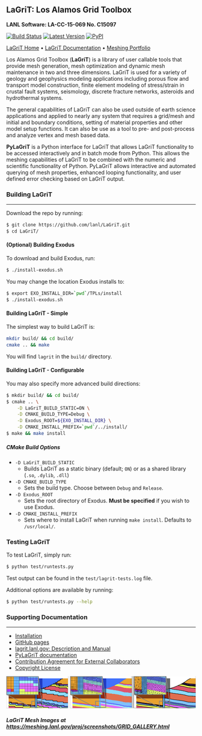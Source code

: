 ## LaGriT: Los Alamos Grid Toolbox ##

**LANL Software: LA-CC-15-069  No. C15097**


[![Build Status](https://github.com/lanl/LaGriT/actions/workflows/test-lagrit.yml/badge.svg)](https://github.com/lanl/LaGriT/actions/workflows/test-lagrit.yml) [![Latest Version](https://img.shields.io/github/release/lanl/lagrit.svg?style=flat-square)](https://github.com/lanl/lagrit/releases) [![PyPI](https://img.shields.io/pypi/l/Django.svg)](https://github.com/lanl/LaGriT/blob/doc-test/LICENSE)

[LaGriT Home](https://lagrit.lanl.gov) • [LaGriT Documentation](http://lanl.github.io/LaGriT) • [Meshing Portfolio](https://meshing.lanl.gov/)

Los Alamos Grid Toolbox (**LaGriT**) is a library of user callable tools that provide mesh generation, mesh optimization and dynamic mesh maintenance in two and three dimensions. LaGriT is used for a variety of geology and geophysics modeling applications including porous flow and transport model construction, finite element modeling of stress/strain in crustal fault systems, seismology, discrete fracture networks, asteroids and hydrothermal systems.

The general capabilities of LaGriT can also be used outside of earth science applications and applied to nearly any system that requires a grid/mesh and initial and boundary conditions, setting of material properties and other model setup functions. It can also be use as a tool to pre- and post-process and analyze vertex and mesh based data.

**PyLaGriT** is a Python interface for LaGriT that allows LaGriT functionality to be accessed interactively and in batch mode from Python.
This allows the meshing capabilities of LaGriT to be combined with the numeric and scientific functionality of Python.
PyLaGriT allows interactive and automated querying of mesh properties, enhanced looping functionality, and user defined error checking based on LaGriT output.


### Building LaGriT ###
---

Download the repo by running:

```bash
$ git clone https://github.com/lanl/LaGriT.git
$ cd LaGriT/
```

#### (Optional) Building Exodus ####

To download and build Exodus, run:

```bash
$ ./install-exodus.sh
```

You may change the location Exodus installs to:

```bash
$ export EXO_INSTALL_DIR=`pwd`/TPLs/install
$ ./install-exodus.sh
```

#### Building LaGriT - Simple

The simplest way to build LaGriT is:

```bash
mkdir build/ && cd build/
cmake .. && make
```

You will find `lagrit` in the `build/` directory.

#### Building LaGriT - Configurable

You may also specify more advanced build directions:

```bash
$ mkdir build/ && cd build/
$ cmake .. \
    -D LaGriT_BUILD_STATIC=ON \
    -D CMAKE_BUILD_TYPE=Debug \
    -D Exodus_ROOT=${EXO_INSTALL_DIR} \
    -D CMAKE_INSTALL_PREFIX=`pwd`/../install/
$ make && make install
```

##### CMake Build Options

- `-D LaGriT_BUILD_STATIC`
  - Builds LaGriT as a static binary (default; `ON`) or as a shared library (`.so`, `.dylib`, `.dll`)
- `-D CMAKE_BUILD_TYPE`
  - Sets the build type. Choose between `Debug` and `Release`.
- `-D Exodus_ROOT`
  - Sets the root directory of Exodus. **Must be specified** if you wish to use Exodus.
- `-D CMAKE_INSTALL_PREFIX`
  - Sets where to install LaGriT when running `make install`. Defaults to `/usr/local/`.

### Testing LaGriT

To test LaGriT, simply run:

```bash
$ python test/runtests.py
```

Test output can be found in the `test/lagrit-tests.log` file.

Additional options are available by running:

```bash
$ python test/runtests.py --help
```

### Supporting Documentation ###
---
* [Installation](documentation/INSTALL.md)
* [GitHub pages](https://lanl.github.io/LaGriT/)
* [lagrit.lanl.gov: Description and Manual](http://lagrit.lanl.gov)
* [PyLaGriT documentation](https://lanl.github.io/LaGriT/pylagrit/original/index.html)
* [Contribution Agreement for External Collaborators](CONTRIBUTING.md)
* [Copyright License](LICENSE.md)

![Refine Samples](screenshots/refine_samples_TN1000.png)

##### LaGriT Mesh Images at https://meshing.lanl.gov/proj/screenshots/GRID_GALLERY.html
